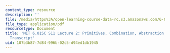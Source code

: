 ```yaml
---
content_type: resource
description: ''
file: /media/https%3A/open-learning-course-data-rc.s3.amazonaws.com/6-01sc-introduction-to-electrical-engineering-and-computer-science-i-spring-2011/107b3b877d84996b02c5d94ed1db1945_MIT6_01SC_S11_lec02_300k.pdf
file_type: application/pdf
resourcetype: Document
title: 'MIT 6.01SC S11 Lecture 2: Primitives, Combination, Abstraction, and Patterns
  Transcript'
uid: 107b3b87-7d84-996b-02c5-d94ed1db1945
---
```

